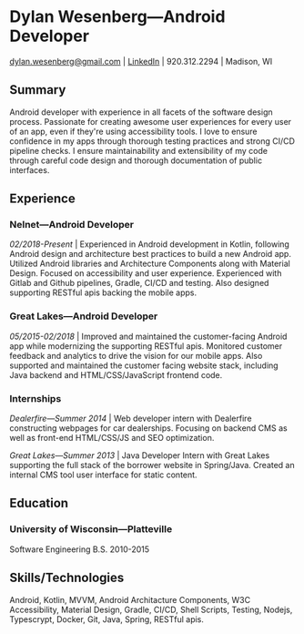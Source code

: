 # Dylan Wesenberg&mdash;Android Developer

dylan.wesenberg@gmail.com | [LinkedIn](https://www.linkedin.com/in/dylanwesenberg/) | 920.312.2294 | Madison, WI

## Summary

Android developer with experience in all facets of the software design process. Passionate for creating awesome user experiences for every user of an app, even if they're using accessibility tools. I love to ensure confidence in my apps through thorough testing practices and strong CI/CD pipeline checks. I ensure maintainability and extensibility of my code through careful code design and thorough documentation of public interfaces.

## Experience

### Nelnet&mdash;Android Developer

_02/2018-Present_ | Experienced in Android development in Kotlin, following Android design and architecture best practices to build a new Android app. Utilized Android libraries and Architecture Components along with Material Design. Focused on accessibility and user experience. Experienced with Gitlab and Github pipelines, Gradle, CI/CD and testing. Also designed supporting RESTful apis backing the mobile apps.

### Great Lakes&mdash;Android Developer

_05/2015-02/2018_ | Improved and maintained the customer-facing Android app while modernizing the supporting RESTful apis. Monitored customer feedback and analytics to drive the vision for our mobile apps. Also supported and maintained the customer facing website stack, including Java backend and HTML/CSS/JavaScript frontend code.

### Internships

_Dealerfire&mdash;Summer 2014_ | Web developer intern with Dealerfire constructing webpages for car dealerships. Focusing on backend CMS as well as front-end HTML/CSS/JS and SEO optimization.

_Great Lakes&mdash;Summer 2013_ | Java Developer Intern with Great Lakes supporting the full stack of the borrower website in Spring/Java. Created an internal CMS tool user interface for static content.

## Education

### University of Wisconsin&mdash;Platteville

Software Engineering B.S. 2010-2015

## Skills/Technologies

Android, Kotlin, MVVM, Android Architacture Components, W3C Accessibility, Material Design, Gradle, CI/CD, Shell Scripts, Testing, Nodejs, Typescrypt, Docker, Git, Java, Spring, RESTful apis.